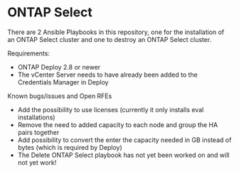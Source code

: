 # ONTAP Select

There are 2 Ansible Playbooks in this repository, one for the installation of an ONTAP Select cluster and one to destroy an ONTAP Select cluster.

Requirements:
- ONTAP Deploy 2.8 or newer
- The vCenter Server needs to have already been added to the Credentials Manager in Deploy

Known bugs/issues and Open RFEs

- Add the possibility to use licenses (currently it only installs eval installations)
- Remove the need to added capacity to each node and group the HA pairs together
- Add possibility to convert the enter the capacity needed in GB instead of bytes (which is required by Deploy)
- The Delete ONTAP Select playbook has not yet been worked on and will not yet work!
